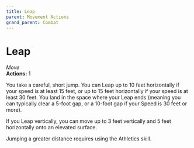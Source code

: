 ```yaml
---
title: Leap
parent: Movement Actions
grand_parent: Combat
---
```


# Leap
*Move*<br>
**Actions:** 1

You take a careful, short jump. You can Leap up to 10 feet horizontally if your speed is at least 15 feet, or up to 15 feet horizontally if your speed is at least 30 feet. You land in the space where your Leap ends (meaning you can typically clear a 5-foot gap, or a 10-foot gap if your Speed is 30 feet or more).

If you Leap vertically, you can move up to 3 feet vertically and 5 feet horizontally onto an elevated surface.

Jumping a greater distance requires using the Athletics skill.
